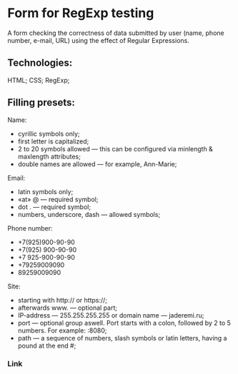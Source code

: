 # Form for RegExp testing 
A form checking the correctness of data submitted by user (name, phone number, e-mail, URL) using the effect of Regular Expressions.

## Technologies:
HTML; CSS; RegExp;

## Filling presets:
Name:
* cyrillic symbols only;
* first letter is capitalized;
* 2 to 20 symbols allowed — this can be configured via minlength & maxlength attributes;
* double names are allowed — for example, Ann-Marie;

Email:
* latin symbols only;
* «at» @ — required symbol;
* dot . — required symbol;
* numbers, underscore, dash — allowed symbols;

Phone number:
* +7(925)900-90-90
* +7(925) 900-90-90
* +7 925-900-90-90
* +79259009090
* 89259009090

Site:
* starting with http:// or https://;
* afterwards www. — optional part;
* IP-address — 255.255.255.255 or domain name — jaderemi.ru;
* port — optional group aswell. Port starts with a colon, followed by 2 to 5 numbers. For example: :8080;
* path — a sequence of numbers, slash symbols or latin letters, having a pound at the end #;

### Link 
